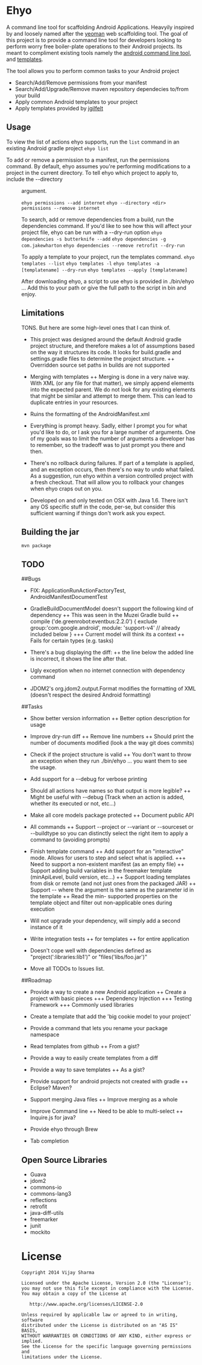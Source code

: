 Ehyo
====
A command line tool for scaffolding Android Applications. Heavyily inspired by and loosely named after the [yeoman][4] web scaffolding tool. The goal of this project is to provide a command line tool for developers looking to perform worry free boiler-plate operations to their Android projects. Its meant to compliment existing tools namely the [android command line tool][1], and [templates][2].

The tool allows you to perform common tasks to your Android project
+ Search/Add/Remove permissions from your manifest
+ Search/Add/Upgrade/Remove maven repository dependecies to/from your build
+ Apply common Android templates to your project
+ Apply templates provided by [jgilfelt][3]

Usage
-----
To view the list of actions ehyo supports, run the `list` command in an existing Android gradle project
`ehyo list`

To add or remove a permission to a manifest, run the permissions command. By default, ehyo assumes you're performing modifications to a project in the current directory. To tell ehyo which project to apply to, include the --directory <dir> argument.

`ehyo permissions --add internet`
`ehyo --directory <dir> permissions --remove internet`

To search, add or remove dependencies from a build, run the dependencies command. If you'd like to see how this will affect your project file, ehyo can be run with a --dry-run option 
`ehyo dependencies -s butterknife --add`
`ehyo dependencies -g com.jakewharton`
`ehyo dependencies --remove retrofit --dry-run`

To apply a template to your project, run the templates command.
`ehyo templates --list`
`ehyo templates -l`
`ehyo templates -a [templatename] --dry-run`
`ehyo templates --apply [templatename]`

After downloading ehyo, a script to use ehyo is provided in ./bin/ehyo ... Add this to your path or give the full path to the script in bin and enjoy.

Limitations
-----------
TONS. But here are some high-level ones that I can think of.

+ This project was designed around the default Android gradle project structure, and therefore makes a lot of assumptions based on the way it structures its code. It looks for build.gradle and settings.gradle files to determine the project structure.
++ Overridden source set paths in builds are not supported

+ Merging with templates
++ Merging is done in a very naive way. With XML (or any file for that matter), we simply append elements into the expected parent. We do not look for any existing elements that might be similar and attempt to merge them. This can lead to duplicate entries in your resources.

+ Ruins the formatting of the AndroidManifest.xml

+ Everything is prompt heavy. Sadly, either I prompt you for what you'd like to do, or I ask you for a large number of arguments. One of my goals was to limit the number of arguments a developer has to remember, so the tradeoff was to just prompt you there and then.

+ There's no rollback during failures. If part of a template is applied, and an exception occurs, then there's no way to undo what failed. As a suggestion, run ehyo within a version controlled project with a fresh checkout. That will allow you to rollback your changes when ehyo craps out on you.

+ Developed on and only tested on OSX with Java 1.6. There isn't any OS specific stuff in the code, per-se, but consider this sufficient warning if things don't work ask you expect.

Building the jar
----------------
`mvn package`

TODO
----
##Bugs
+ FIX: ApplicationRunActionFactoryTest, AndroidManifestDocumentTest

+ GradleBuildDocumentModel doesn't support the following kind of dependency
++ This was seen in the Muzei Gradle build
++ compile ('de.greenrobot:eventbus:2.2.0') { exclude group:'com.google.android', module: 'support-v4' // already included below }
+++ Current model will think its a context
++ Fails for certain types (e.g. tasks)

+ There's a bug displaying the diff: 
++ the line below the added line is incorrect, it shows the line after that.

+ Ugly exception when no internet connection with dependency command

+ JDOM2's org.jdom2.output.Format modifies the formatting of XML (doesn't respect the desired Android formatting)

##Tasks
+ Show better version information
++ Better option description for usage

+ Improve dry-run diff
++ Remove line numbers
++ Should print the number of documents modified (look a the way git does commits)

+ Check if the project structure is valid
++ You don't want to throw an exception when they run ./bin/ehyo ... you want them to see the usage. 

+ Add support for a --debug for verbose printing

+ Should all actions have names so that output is more legible?
++ Might be useful with --debug (Track when an action is added, whether its executed or not, etc...)

+ Make all core models package protected
++ Document public API

+ All commands
++ Support --project or --variant or --sourceset or --buildtype so you can distinctly select the right item to apply a command to (avoiding prompts)

+ Finish template command
++ Add support for an "interactive" mode. Allows for users to step and select what is applied.
+++ Need to support a non-existent manifest (as an empty file)
++ Support adding build variables in the freemaker template (minApiLevel, build version, etc...)
++ Support loading templates from disk or remote (and not just ones from the packaged JAR)
++ Support --<parameter> where the argument is the same as the parameter id in the template
++ Read the min- supported properties on the template object and filter out non-applicable ones during execution
+ Will not upgrade your dependency, will simply add a second instance of it

+ Write integration tests 
++ for templates
++ for entire application

+ Doesn't cope well with dependencies defined as "project(':libraries:lib1')" or "files('libs/foo.jar')"

+ Move all TODOs to Issues list.

##Roadmap
+ Provide a way to create a new Android application
++ Create a project with basic pieces
+++ Dependency Injection
+++ Testing Framework
+++ Commonly used libraries

+ Create a template that add the 'big cookie model to your project'

+ Provide a command that lets you rename your package namespace

+ Read templates from github
++ From a gist?

+ Provide a way to easily create templates from a diff

+ Provide a way to save templates 
++ As a gist?

+ Provide support for android projects not created with gradle
++ Eclipse? Maven?

+ Support merging Java files
++ Improve merging as a whole

+ Improve Command line
++ Need to be able to multi-select
++ Inquire.js for java?

+ Provide ehyo through Brew

+ Tab completion

Open Source Libraries
---------------------
+ Guava
+ jdom2
+ commons-io
+ commons-lang3
+ reflections
+ retrofit
+ java-diff-utils
+ freemarker
+ junit
+ mockito

License
=======

    Copyright 2014 Vijay Sharma

    Licensed under the Apache License, Version 2.0 (the "License");
    you may not use this file except in compliance with the License.
    You may obtain a copy of the License at

       http://www.apache.org/licenses/LICENSE-2.0

    Unless required by applicable law or agreed to in writing, software
    distributed under the License is distributed on an "AS IS" BASIS,
    WITHOUT WARRANTIES OR CONDITIONS OF ANY KIND, either express or implied.
    See the License for the specific language governing permissions and
    limitations under the License.

 [1]: http://developer.android.com/tools/projects/projects-cmdline.html
 [2]: http://developer.android.com/tools/projects/templates.html
 [3]: https://github.com/jgilfelt/android-adt-templates
 [4]: http://yeoman.io/
